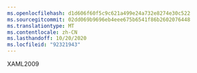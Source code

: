 ```yaml
---
ms.openlocfilehash: d1d606f60f5c9c621a499e24a732e8274e30c522
ms.sourcegitcommit: 02dd069b9696eb4eee675b6541f86b2602076448
ms.translationtype: MT
ms.contentlocale: zh-CN
ms.lasthandoff: 10/20/2020
ms.locfileid: "92321943"
---
```

XAML2009